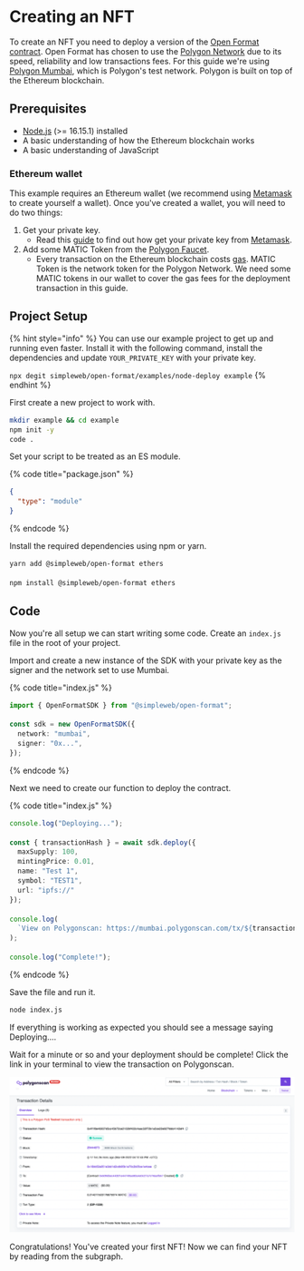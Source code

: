 # Creating an NFT

To create an NFT you need to deploy a version of the [Open Format contract](https://github.com/simpleweb/open-format-contracts/blob/main/contracts/OpenFormat.sol). Open Format has chosen to use the [Polygon Network](https://polygon.technology/) due to its speed, reliability and low transactions fees. For this guide we're using [Polygon Mumbai](https://mumbai.polygonscan.com/), which is Polygon's test network. Polygon is built on top of the Ethereum blockchain.

## Prerequisites

* [Node.js](https://nodejs.org/en/) (>= 16.15.1) installed
* A basic understanding of how the Ethereum blockchain works
* A basic understanding of JavaScript

### Ethereum wallet

This example requires an Ethereum wallet (we recommend using [Metamask](https://metamask.io/) to create yourself a wallet). Once you've created a wallet, you will need to do two things:

1. Get your private key.
   * Read this [guide](https://metamask.zendesk.com/hc/en-us/articles/360015289632-How-to-Export-an-Account-Private-Key) to find out how get your private key from [Metamask](https://metamask.io/).
2. Add some MATIC Token from the [Polygon Faucet](https://faucet.polygon.technology/).
   * Every transaction on the Ethereum blockchain costs [gas](https://www.youtube.com/watch?v=hQ78FVSv-vs). MATIC Token is the network token for the Polygon Network. We need some MATIC tokens in our wallet to cover the gas fees for the deployment transaction in this guide.

## Project Setup

{% hint style="info" %}
You can use our example project to get up and running even faster. Install it with the following command, install the dependencies and update `YOUR_PRIVATE_KEY` with your private key.

`npx degit simpleweb/open-format/examples/node-deploy example`
{% endhint %}

First create a new project to work with.

```bash
mkdir example && cd example
npm init -y
code .
```

Set your script to be treated as an ES module.

{% code title="package.json" %}
```json
{
  "type": "module"
}
```
{% endcode %}

Install the required dependencies using npm or yarn.

```bash
yarn add @simpleweb/open-format ethers

npm install @simpleweb/open-format ethers
```

## Code

Now you're all setup we can start writing some code. Create an `index.js` file in the root of your project.

Import and create a new instance of the SDK with your private key as the signer and the network set to use Mumbai.

{% code title="index.js" %}
```typescript
import { OpenFormatSDK } from "@simpleweb/open-format";

const sdk = new OpenFormatSDK({
  network: "mumbai",
  signer: "0x...",
});
```
{% endcode %}

Next we need to create our function to deploy the contract.

{% code title="index.js" %}
```typescript
console.log("Deploying...");

const { transactionHash } = await sdk.deploy({
  maxSupply: 100,
  mintingPrice: 0.01,
  name: "Test 1",
  symbol: "TEST1",
  url: "ipfs://"
});

console.log(
  `View on Polygonscan: https://mumbai.polygonscan.com/tx/${transactionHash}`
);

console.log("Complete!");
```
{% endcode %}

Save the file and run it.

```bash
node index.js
```

If everything is working as expected you should see a message saying Deploying....

Wait for a minute or so and your deployment should be complete! Click the link in your terminal to view the transaction on Polygonscan.

![](../../polygonscan-transaction.png)

Congratulations! You've created your first NFT! Now we can find your NFT by reading from the subgraph.
